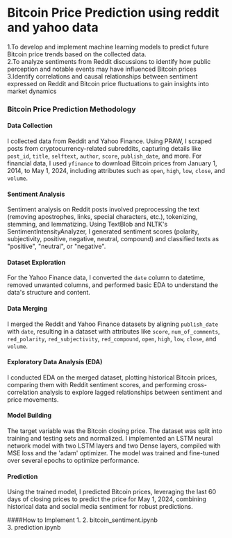 # Bitcoin Price Prediction using reddit and yahoo data<br>
1.To develop and implement machine learning models to predict future Bitcoin price trends based on the collected data.<br>
2.To analyze sentiments from Reddit discussions to identify how public perception and notable events may have influenced Bitcoin prices<br>
3.Identify correlations and causal relationships between sentiment expressed on Reddit and Bitcoin price fluctuations to gain insights into market dynamics<br>

### Bitcoin Price Prediction Methodology

#### Data Collection
I collected data from Reddit and Yahoo Finance. Using PRAW, I scraped posts from cryptocurrency-related subreddits, capturing details like `post_id`, `title`, `selftext`, `author`, `score`, `publish_date`, and more. For financial data, I used `yfinance` to download Bitcoin prices from January 1, 2014, to May 1, 2024, including attributes such as `open`, `high`, `low`, `close`, and `volume`.

#### Sentiment Analysis
Sentiment analysis on Reddit posts involved preprocessing the text (removing apostrophes, links, special characters, etc.), tokenizing, stemming, and lemmatizing. Using TextBlob and NLTK's SentimentIntensityAnalyzer, I generated sentiment scores (polarity, subjectivity, positive, negative, neutral, compound) and classified texts as "positive", "neutral", or "negative".

#### Dataset Exploration
For the Yahoo Finance data, I converted the `date` column to datetime, removed unwanted columns, and performed basic EDA to understand the data's structure and content.

#### Data Merging
I merged the Reddit and Yahoo Finance datasets by aligning `publish_date` with `date`, resulting in a dataset with attributes like `score`, `num_of_comments`, `red_polarity`, `red_subjectivity`, `red_compound`, `open`, `high`, `low`, `close`, and `volume`.

#### Exploratory Data Analysis (EDA)
I conducted EDA on the merged dataset, plotting historical Bitcoin prices, comparing them with Reddit sentiment scores, and performing cross-correlation analysis to explore lagged relationships between sentiment and price movements.

#### Model Building
The target variable was the Bitcoin closing price. The dataset was split into training and testing sets and normalized. I implemented an LSTM neural network model with two LSTM layers and two Dense layers, compiled with MSE loss and the 'adam' optimizer. The model was trained and fine-tuned over several epochs to optimize performance.

#### Prediction
Using the trained model, I predicted Bitcoin prices, leveraging the last 60 days of closing prices to predict the price for May 1, 2024, combining historical data and social media sentiment for robust predictions.

####How to Implement 
1.
2. bitcoin_sentiment.ipynb<br>
3. prediction.ipynb<br>

